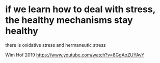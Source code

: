 # if we learn how to deal with stress, the healthy mechanisms stay healthy

there is oxidative stress and hermaneutic stress

Wim Hof 2019
https://www.youtube.com/watch?v=8GgAoZUYAvY

